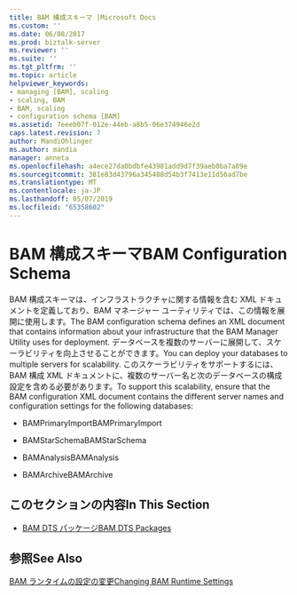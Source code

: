 ```yaml
---
title: BAM 構成スキーマ |Microsoft Docs
ms.custom: ''
ms.date: 06/08/2017
ms.prod: biztalk-server
ms.reviewer: ''
ms.suite: ''
ms.tgt_pltfrm: ''
ms.topic: article
helpviewer_keywords:
- managing [BAM], scaling
- scaling, BAM
- BAM, scaling
- configuration schema [BAM]
ms.assetid: 7eeeb07f-012e-44eb-a8b5-06e374946e2d
caps.latest.revision: 7
author: MandiOhlinger
ms.author: mandia
manager: anneta
ms.openlocfilehash: a4ece27da0bdbfe43981add9d7f39aeb0ba7a89e
ms.sourcegitcommit: 381e83d43796a345488d54b3f7413e11d56ad7be
ms.translationtype: MT
ms.contentlocale: ja-JP
ms.lasthandoff: 05/07/2019
ms.locfileid: "65358602"
---
```

# <a name="bam-configuration-schema"></a><span data-ttu-id="d12d6-102">BAM 構成スキーマ</span><span class="sxs-lookup"><span data-stu-id="d12d6-102">BAM Configuration Schema</span></span>
<span data-ttu-id="d12d6-103">BAM 構成スキーマは、インフラストラクチャに関する情報を含む XML ドキュメントを定義しており、BAM マネージャー ユーティリティでは、この情報を展開に使用します。</span><span class="sxs-lookup"><span data-stu-id="d12d6-103">The BAM configuration schema defines an XML document that contains information about your infrastructure that the BAM Manager Utility uses for deployment.</span></span> <span data-ttu-id="d12d6-104">データベースを複数のサーバーに展開して、スケーラビリティを向上させることができます。</span><span class="sxs-lookup"><span data-stu-id="d12d6-104">You can deploy your databases to multiple servers for scalability.</span></span> <span data-ttu-id="d12d6-105">このスケーラビリティをサポートするには、BAM 構成 XML ドキュメントに、複数のサーバー名と次のデータベースの構成設定を含める必要があります。</span><span class="sxs-lookup"><span data-stu-id="d12d6-105">To support this scalability, ensure that the BAM configuration XML document contains the different server names and configuration settings for the following databases:</span></span>  
  
-   <span data-ttu-id="d12d6-106">BAMPrimaryImport</span><span class="sxs-lookup"><span data-stu-id="d12d6-106">BAMPrimaryImport</span></span>  
  
-   <span data-ttu-id="d12d6-107">BAMStarSchema</span><span class="sxs-lookup"><span data-stu-id="d12d6-107">BAMStarSchema</span></span>  
  
-   <span data-ttu-id="d12d6-108">BAMAnalysis</span><span class="sxs-lookup"><span data-stu-id="d12d6-108">BAMAnalysis</span></span>  
  
-   <span data-ttu-id="d12d6-109">BAMArchive</span><span class="sxs-lookup"><span data-stu-id="d12d6-109">BAMArchive</span></span>  
  
## <a name="in-this-section"></a><span data-ttu-id="d12d6-110">このセクションの内容</span><span class="sxs-lookup"><span data-stu-id="d12d6-110">In This Section</span></span>  
  
-   [<span data-ttu-id="d12d6-111">BAM DTS パッケージ</span><span class="sxs-lookup"><span data-stu-id="d12d6-111">BAM DTS Packages</span></span>](../core/bam-dts-packages.md)  
  
## <a name="see-also"></a><span data-ttu-id="d12d6-112">参照</span><span class="sxs-lookup"><span data-stu-id="d12d6-112">See Also</span></span>  
 [<span data-ttu-id="d12d6-113">BAM ランタイムの設定の変更</span><span class="sxs-lookup"><span data-stu-id="d12d6-113">Changing BAM Runtime Settings</span></span>](../core/changing-bam-runtime-settings.md)